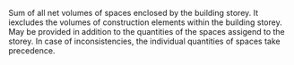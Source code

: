 ﻿Sum of all net volumes of spaces enclosed by the building storey. It iexcludes the volumes of construction elements within the building storey. May be provided in addition to the quantities of the spaces assigend to the storey. In case of inconsistencies, the individual quantities of spaces take precedence.